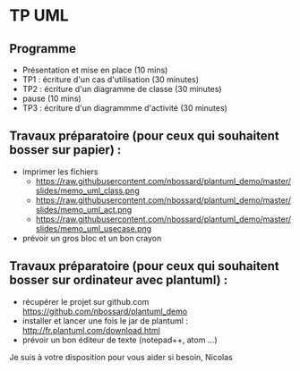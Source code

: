 # TP UML

## Programme
 - Présentation et mise en place (10 mins)
 - TP1 : écriture d'un cas d'utilisation (30 minutes)
 - TP2 : écriture d'un diagramme de classe (30 minutes)
 - pause (10 mins)
 - TP3 : écriture d'un diagrammme d'activité (30 minutes)

## Travaux préparatoire (pour ceux qui souhaitent bosser sur papier) :
 - imprimer les fichiers
    - https://raw.githubusercontent.com/nbossard/plantuml_demo/master/slides/memo_uml_class.png
    - https://raw.githubusercontent.com/nbossard/plantuml_demo/master/slides/memo_uml_act.png
    - https://raw.githubusercontent.com/nbossard/plantuml_demo/master/slides/memo_uml_usecase.png
- prévoir un gros bloc et un bon crayon

## Travaux préparatoire (pour ceux qui souhaitent bosser sur ordinateur avec plantuml) :
 - récupérer le projet  sur github.com https://github.com/nbossard/plantuml_demo
 - installer et lancer une fois le jar de plantuml : http://fr.plantuml.com/download.html
 - prévoir un bon éditeur de texte (notepad++, atom ...)

 Je suis à votre disposition pour vous aider si besoin, Nicolas
